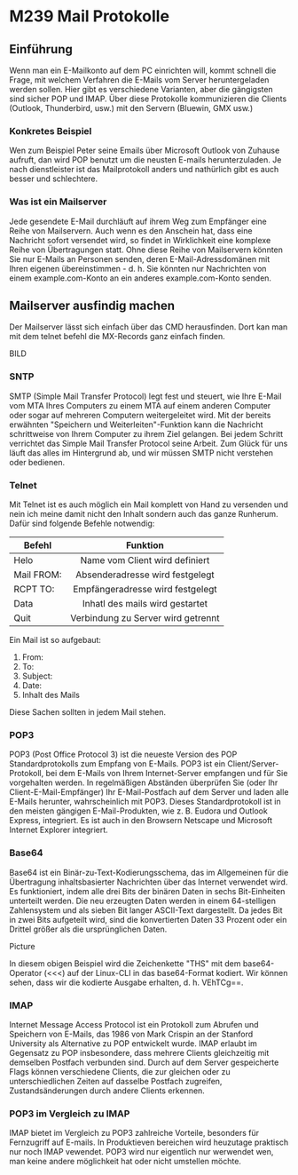 # M239 Mail Protokolle


## Einführung

Wenn man ein E-Mailkonto auf dem PC einrichten will, kommt schnell die Frage, mit welchem Verfahren die E-Mails vom Server heruntergeladen werden sollen. Hier gibt es verschiedene Varianten, aber die gängigsten sind sicher POP und IMAP. Über diese Protokolle kommunizieren die Clients (Outlook, Thunderbird, usw.) mit den Servern (Bluewin, GMX usw.)

### Konkretes Beispiel

Wen zum Beispiel Peter seine Emails über Microsoft Outlook von Zuhause aufruft, dan wird POP benutzt um die neusten E-mails herunterzuladen. Je nach dienstleister ist das Mailprotokoll anders und nathürlich gibt es auch besser und schlechtere.  

### Was ist ein Mailserver

Jede gesendete E-Mail durchläuft auf ihrem Weg zum Empfänger eine Reihe von Mailservern. Auch wenn es den Anschein hat, dass eine Nachricht sofort versendet wird, so findet in Wirklichkeit eine komplexe Reihe von Übertragungen statt. Ohne diese Reihe von Mailservern könnten Sie nur E-Mails an Personen senden, deren E-Mail-Adressdomänen mit Ihren eigenen übereinstimmen - d. h. Sie könnten nur Nachrichten von einem example.com-Konto an ein anderes example.com-Konto senden.

## Mailserver ausfindig machen

Der Mailserver lässt sich einfach über das CMD herausfinden. Dort kan man mit dem telnet befehl die MX-Records ganz einfach finden.

BILD


### SNTP

SMTP (Simple Mail Transfer Protocol) legt fest und steuert, wie Ihre E-Mail vom MTA Ihres Computers zu einem MTA auf einem anderen Computer oder sogar auf mehreren Computern weitergeleitet wird. Mit der bereits erwähnten "Speichern und Weiterleiten"-Funktion kann die Nachricht schrittweise von Ihrem Computer zu ihrem Ziel gelangen. Bei jedem Schritt verrichtet das Simple Mail Transfer Protocol seine Arbeit. Zum Glück für uns läuft das alles im Hintergrund ab, und wir müssen SMTP nicht verstehen oder bedienen.

### Telnet

Mit Telnet ist es auch möglich ein Mail komplett von Hand zu versenden und nein ich meine damit nicht den Inhalt sondern auch das ganze Runherum. Dafür sind folgende Befehle notwendig:

Befehl | Funktion | 
|----------|:-------------:|
| Helo | Name vom Client wird definiert 
| Mail FROM: | Absenderadresse wird festgelegt 
| RCPT TO: | Empfängeradresse wird festgelegt 
| Data | Inhatl des mails wird gestartet 
| Quit | Verbindung zu Server wird getrennt 

Ein Mail ist so aufgebaut: 

1. From:
2. To:
3. Subject:
4. Date:
5. Inhalt des Mails
   
Diese Sachen sollten in jedem Mail stehen. 

### POP3

POP3 (Post Office Protocol 3) ist die neueste Version des POP Standardprotokolls zum Empfang von E-Mails. POP3 ist ein Client/Server-Protokoll, bei dem E-Mails von Ihrem Internet-Server empfangen und für Sie vorgehalten werden. In regelmäßigen Abständen überprüfen Sie (oder Ihr Client-E-Mail-Empfänger) Ihr E-Mail-Postfach auf dem Server und laden alle E-Mails herunter, wahrscheinlich mit POP3. Dieses Standardprotokoll ist in den meisten gängigen E-Mail-Produkten, wie z. B. Eudora und Outlook Express, integriert. Es ist auch in den Browsern Netscape und Microsoft Internet Explorer integriert.

### Base64

Base64 ist ein Binär-zu-Text-Kodierungsschema, das im Allgemeinen für die Übertragung inhaltsbasierter Nachrichten über das Internet verwendet wird. Es funktioniert, indem alle drei Bits der binären Daten in sechs Bit-Einheiten unterteilt werden. Die neu erzeugten Daten werden in einem 64-stelligen Zahlensystem und als sieben Bit langer ASCII-Text dargestellt. Da jedes Bit in zwei Bits aufgeteilt wird, sind die konvertierten Daten 33 Prozent oder ein Drittel größer als die ursprünglichen Daten.


Picture

In diesem obigen Beispiel wird die Zeichenkette "THS" mit dem base64-Operator (<<<) auf der Linux-CLI in das base64-Format kodiert. Wir können sehen, dass wir die kodierte Ausgabe erhalten, d. h. VEhTCg==.

### IMAP

Internet Message Access Protocol ist ein Protokoll zum Abrufen und Speichern von E-Mails, das 1986 von Mark Crispin an der Stanford University als Alternative zu POP entwickelt wurde. IMAP erlaubt im Gegensatz zu POP insbesondere, dass mehrere Clients gleichzeitig mit demselben Postfach verbunden sind. Durch auf dem Server gespeicherte Flags können verschiedene Clients, die zur gleichen oder zu unterschiedlichen Zeiten auf dasselbe Postfach zugreifen, Zustandsänderungen durch andere Clients erkennen.

### POP3 im Vergleich zu IMAP

IMAP bietet im Vergleich zu POP3 zahlreiche Vorteile, besonders für Fernzugriff auf E-mails. In Produktieven bereichen wird heuzutage praktisch nur noch IMAP vewendet. POP3 wird nur eigentlich nur werwendet wen, man keine andere möglichkeit hat oder nicht umstellen möchte. 
